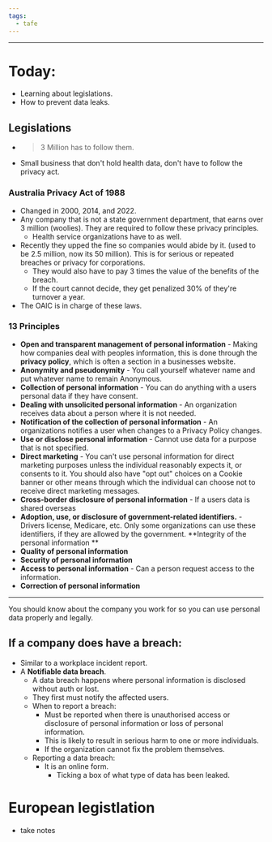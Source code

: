 ```yaml
---
tags:
  - tafe
---
```

___
# Today:
- Learning about legislations.
- How to prevent data leaks.

## Legislations
- >3 Million has to follow them.
- Small business that don't hold health data, don't have to follow the privacy act.

### Australia Privacy Act of 1988
- Changed in 2000, 2014, and 2022.
- Any company that is not a state government department, that earns over 3 million (woolies). They are required to follow these privacy principles.
	- Health service organizations have to as well.
- Recently they upped the fine so companies would abide by it. (used to be 2.5 million, now its 50 million). This is for serious or repeated breaches or privacy for corporations.
	- They would also have to pay 3 times the value of the benefits of the breach.
	- If the court cannot decide, they get penalized 30% of they're turnover a year.
- The OAIC is in charge of these laws.

### 13 Principles
- **Open and transparent management of personal information** - Making how companies deal with peoples information, this is done through the **privacy policy**, which is often a section in a businesses website.
- **Anonymity and pseudonymity** - You call yourself whatever name and put whatever name to remain Anonymous.
- **Collection of personal information** - You can do anything with a users personal data if they have consent.
- **Dealing with unsolicited personal information** - An organization receives data about a person where it is not needed.
- **Notification of the collection of personal information** - An organizations notifies a user when changes to a Privacy Policy changes.
- **Use or disclose personal information** - Cannot use data for a purpose that is not specified.
- **Direct marketing** - You can't use personal information for direct marketing purposes unless the individual reasonably expects it, or consents to it. You should also have "opt out" choices on a Cookie banner or other means through which the individual can choose not to receive direct marketing messages.
- **Cross-border disclosure of personal information** - If a users data is shared overseas
- **Adoption, use, or disclosure of government-related identifiers.** - Drivers license, Medicare, etc. Only some organizations can use these identifiers, if they are allowed by the government.
**Integrity of the personal information **
- **Quality of personal information**
- **Security of personal information** 
- **Access to personal information** - Can a person request access to the information.
- **Correction of personal information**
___
You should know about the company you work for so you can use personal data properly and legally.

## If a company does have a breach:
- Similar to a workplace incident report.
- A **Notifiable data breach**.
	- A data breach happens where personal information is disclosed without auth or lost.
	- They first must notify the affected users.
	- When to report a breach:
		- Must be reported when there is unauthorised access or disclosure of personal information or loss of personal information. 
		- This is likely to result in serious harm to one or more individuals.
		- If the organization cannot fix the problem themselves.
	- Reporting a data breach:
		- It is an online form.
			- Ticking a box of what type of data has been leaked.
# European legistlation
- take notes
























